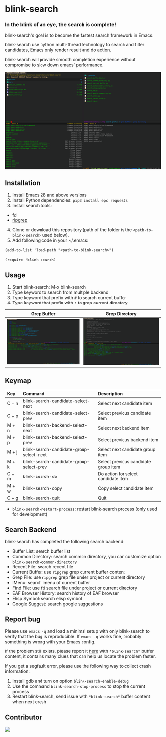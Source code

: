 # blink-search

<p align="center">
  <h3>In the blink of an eye, the search is complete!</h3>
</p>

blink-search's goal is to become the fastest search framework in Emacs.

blink-search use python multi-thread technology to search and filter candidates, Emacs only render result and do action.

blink-search will provide smooth completion experience without compromise to slow down emacs' performance.

<img src="./images/blink-search.png">

## Installation

1. Install Emacs 28 and above versions
2. Install Python dependencies: `pip3 install epc requests`
3. Install search tools: 
+ [fd](https://github.com/sharkdp/fd)
+ [ripgrep](https://github.com/BurntSushi/ripgrep)
4. Clone or download this repository (path of the folder is the `<path-to-blink-search>` used below).
5. Add following code in your ~/.emacs:

```elisp
(add-to-list 'load-path "<path-to-blink-search>")

(require 'blink-search)
```

## Usage
1. Start blink-search: M-x blink-search 
2. Type keyword to search from multiple backend
3. Type keyword that prefix with `#` to search current buffer
4. Type keyword that prefix with `!` to grep current directory

| Grep Buffer                                          | Grep Directory |
| :--------:                                       | :----:                                                      |
| <img src="./images/blink-search-grep-buffer.png" width="400"> | <img src="./images/blink-search-grep-directory.png" width="400"> |

## Keymap
| Key      | Command                   | Description                                                                  |
| :---     | :---                      | :---                                                                         |
| C + n    | blink-search-candidate-select-next           | Select next candidate item                                                        |
| C + p  | blink-search-candidate-select-prev           | Select previous candidate item                                                    |
| M + n    | blink-search-backend-select-next           | Select next backend item                                                        |
| M + p  | blink-search-backend-select-prev           | Select previous backend item                                                    |
| M + j    | blink-search-candidate-group-select-next           | Select next candidate group item                                                        |
| M + k  | blink-search-candidate-group-select-prev           | Select previous candidate group item                                                    |
| C + m  | blink-search-do           | Do action for select candidate item                                                    |
| M + w  | blink-search-copy           | Copy select candidate item                                                    |
| C + g  | blink-search-quit           | Quit 

* `blink-search-restart-process`: restart blink-search process (only used for development)

## Search Backend

blink-search has completed the following search backend:

* Buffer List: search buffer list
* Common Directory: search common directory, you can customize option `blink-search-common-directory`
* Recent File: search recent file
* Current Buffer: use `ripgrep` grep current buffer content
* Grep File: use `ripgrep` grep file under project or current directory
* IMenu: search imenu of current buffer
* Find File: use `fd` search file under project or current directory
* EAF Browser History: search history of EAF browser
* Elisp Symbol: search elisp symbol
* Google Suggest: search google suggestions

## Report bug

Please use `emacs -q` and load a minimal setup with only blink-search to verify that the bug is reproducible. If `emacs -q` works fine, probably something is wrong with your Emacs config.

If the problem still exists, please report it [here](https://github.com/manateelazycat/blink-search/issues/new) with `*blink-search*` buffer content, it contains many clues that can help us locate the problem faster.

If you get a segfault error, please use the following way to collect crash information:

1. Install gdb and turn on option `blink-search-enable-debug`
2. Use the command `blink-search-stop-process` to stop the current process
3. Restart blink-search, send issue with `*blink-search*` buffer content when next crash

## Contributor

<a href = "https://github.com/manateelazycat/blink-search/graphs/contributors">
  <img src = "https://contrib.rocks/image?repo=manateelazycat/blink-search"/>
</a>
